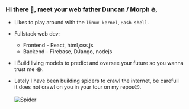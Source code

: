 ### Hi there 👋, meet your web father <strong>Duncan / Morph 🔥</strong>,
- Likes to play around with the `linux kernel`, `Bash shell`.
- Fullstack web dev: 
  - Frontend - React, html,css,js
  - Backend - Firebase, DJango, nodejs

- I Build living models to predict and oversee your future so you wanna trust me 😂.
- Lately I have been building spiders to crawl the internet, be carefull<br>it does not crawl on you in your tour on my repos😉.<br><br>
![Spider](https://media.giphy.com/media/EHGDrT5bNq75e/giphy.gif)
